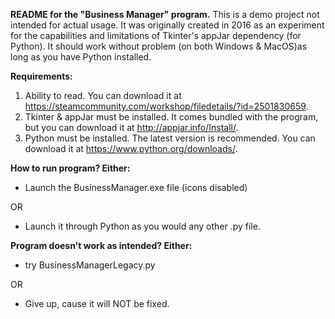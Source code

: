 **README for the "Business Manager" program.**
This is a demo project not intended for actual usage. It was originally created in 2016 as an experiment for the capabilities and limitations of Tkinter's appJar dependency (for Python). It should work without problem (on both Windows & MacOS)as long as you have Python installed.


**Requirements:**
1. Ability to read. 
    You can download it at https://steamcommunity.com/workshop/filedetails/?id=2501830659.
2. Tkinter & appJar must be installed. 
    It comes bundled with the program, but you can download it at http://appjar.info/Install/.
3. Python must be installed. 
    The latest version is recommended. You can download it at https://www.python.org/downloads/.


**How to run program? Either:**
- Launch the BusinessManager.exe file (icons disabled)


OR

- Launch it through Python as you would any other .py file.


**Program doesn't work as intended? Either:**
- try BusinessManagerLegacy.py


OR

- Give up, cause it will NOT be fixed.
